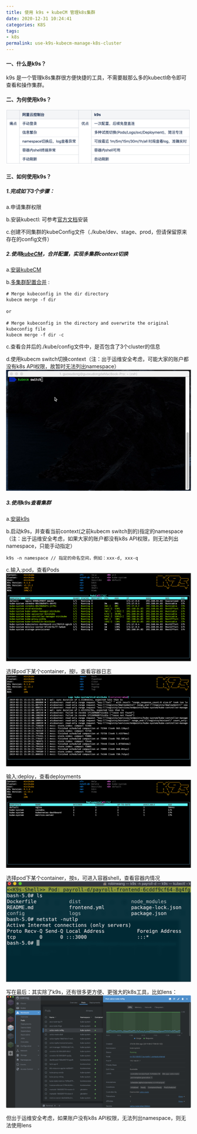 ```yaml
---
title: 使用 k9s + kubeCM 管理k8s集群
date: 2020-12-31 10:24:41
categories: K8S
tags:
- k8s
permalink: use-k9s-kubecm-manage-k8s-cluster
---
```

#### 一、什么是k9s？

k9s 是一个管理k8s集群很方便快捷的工具，不需要敲那么多的kubectl命令即可查看和操作集群。
<!--more-->

#### 二、为何使用k9s？

![](../images/k9s-1.png)

#### 三、如何使用k9s？
##### 1.完成如下3个步骤：
a.申请集群权限

b.安装kubectl: 可参考[官方文档](https://kubernetes.io/zh/docs/tasks/tools/install-kubectl/)安装

c.创建不同集群的kubeConfig文件（./kube/dev、stage、prod，但请保留原来存在的config文件）

##### 2.使用[kubeCM](https://github.com/sunny0826/kubecm)，合并配置，实现多集群context切换

a.[安装kubeCM](https://kubecm.cloud/#/en-us/install)

b.[多集群配置合并](https://cloud.tencent.com/developer/article/1649637) :
```shell
# Merge kubeconfig in the dir directory
kubecm merge -f dir
 
or
 
# Merge kubeconfig in the directory and overwrite the original kubeconfig file
kubecm merge -f dir -c
```
c.查看合并后的./kube/config文件中，是否包含了3个cluster的信息

d.使用kubecm switch切换context（注：出于运维安全考虑，可能大家的账户都没有k8s API权限，故暂时无法列出namespace）
![](../images/kubecm.gif)

##### 3.使用k9s查看集群
a.[安装k9s](https://github.com/derailed/k9s)

b.启动k9s，并查看当前context(之前kubecm switch到的)指定的namespace（注：出于运维安全考虑，如果大家的账户都没有k8s API权限，则无法列出namespace，只能手动指定）

```shell
k9s -n namespace // 指定的命名空间，例如：xxx-d, xxx-q
```

c.输入:pod，查看Pods
![](../images/k9s-pods.png)

选择pod下某个container，按l，查看容器日志
![](../images/k9s-logs.png)

输入:deploy，查看deployments
![](../images/k9s-deployement.png)

选择pod下某个container，按s，可进入容器shell，查看容器内情况
![](../images/k9s-shell.png)

写在最后：其实除了k9s，还有很多更方便、更强大的k8s工具，比如lens：
![](../images/lens.png)

但出于运维安全考虑，如果账户没有k8s API权限，无法列出namespace，则无法使用lens

